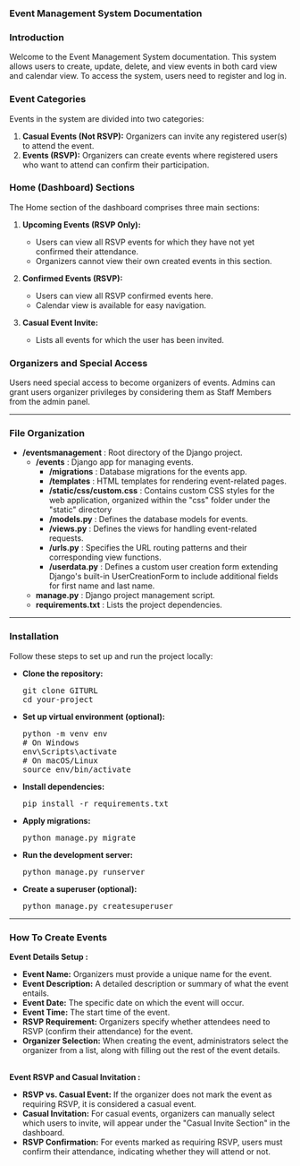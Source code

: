 <h3>Event Management System Documentation</h3>

<h3>Introduction</h3>
<p>Welcome to the Event Management System documentation. This system allows users to create, update, delete, and view events in both card view and calendar view. To access the system, users need to register and log in.</p>

<h3>Event Categories</h3>
<p>Events in the system are divided into two categories:</p>

1. <b>Casual Events (Not RSVP):</b> Organizers can invite any registered user(s) to attend the event.
2. <b>Events (RSVP):</b> Organizers can create events where registered users who want to attend can confirm their participation.

<h3>Home (Dashboard) Sections</h3>
<p>The Home section of the dashboard comprises three main sections:</p>

1. <b>Upcoming Events (RSVP Only):</b>
    <ul>
    <li>Users can view all RSVP events for which they have not yet confirmed their attendance.</li>
    <li>Organizers cannot view their own created events in this section.</li>
    </ul>

2. <b>Confirmed Events (RSVP):</b>
    <ul>
    <li>Users can view all RSVP confirmed events here.</li>
    <li>Calendar view is available for easy navigation.</li>
    </ul>

3. <b>Casual Event Invite:</b>
    <ul>
    <li>Lists all events for which the user has been invited.</li>
    </ul>

<h3>Organizers and Special Access</h3>
<p>Users need special access to become organizers of events. Admins can grant users organizer privileges by considering them as Staff Members from the admin panel.</p>

<hr>

<h3>File Organization</h3>
<ul>
    <li><b>/eventsmanagement</b> : Root directory of the Django project.
        <ul>
            <li><b>/events</b> : Django app for managing events.
                <ul>
                    <li><b>/migrations</b> : Database migrations for the events app.</li>
                    <li><b>/templates</b> : HTML templates for rendering event-related pages.</li>
                    <li><b>/static/css/custom.css</b> : Contains custom CSS styles for the web application, organized within the "css" folder under the "static" directory</li>
                    <li><b>/models.py</b> : Defines the database models for events.</li>
                    <li><b>/views.py</b> : Defines the views for handling event-related requests.</li>
                    <li><b>/urls.py</b> : Specifies the URL routing patterns and their corresponding view functions.</li>
                    <li><b>/userdata.py</b> : Defines a custom user creation form extending Django's built-in UserCreationForm to include additional fields for first name and last name.</li>
                </ul>
            </li>
            <li><b>manage.py</b> : Django project management script.</li>
            <li><b>requirements.txt</b> : Lists the project dependencies.</li>
        </ul>
    </li>
</ul>

<hr>

<h3>Installation</h3>
<p>Follow these steps to set up and run the project locally:</p>
<ul>
  <li><b>Clone the repository:</b><br>
    <pre>git clone GITURL<br>cd your-project</pre>
  </li>
  <li><b>Set up virtual environment (optional):</b><br>
    <pre>python -m venv env<br># On Windows<br>env\Scripts\activate<br># On macOS/Linux<br>source env/bin/activate</pre>
  </li>
  <li><b>Install dependencies:</b><br>
    <pre>pip install -r requirements.txt</pre>
  </li>
  <li><b>Apply migrations:</b><br>
    <pre>python manage.py migrate</pre>
  </li>
  <li><b>Run the development server:</b><br>
    <pre>python manage.py runserver</pre>
  </li>
  <li><b>Create a superuser (optional):</b><br>
    <pre>python manage.py createsuperuser</pre>
  </li>
</ul>

<hr>

<h3>How To Create Events</h3>
<b>Event Details Setup : </b>
<ul>
    <li><b>Event Name:</b> Organizers must provide a unique name for the event.</li>
    <li><b>Event Description:</b> A detailed description or summary of what the event entails.</li>
    <li><b>Event Date:</b> The specific date on which the event will occur.</li>
    <li><b>Event Time:</b> The start time of the event.</li>
    <li><b>RSVP Requirement:</b> Organizers specify whether attendees need to RSVP (confirm their attendance) for the event.</li>
    <li><b>Organizer Selection:</b> When creating the event, administrators select the organizer from a list, along with filling out the rest of the event details.</li>
</ul>
</br>
<b>Event RSVP and Casual Invitation : </b>
<ul>
    <li><b>RSVP vs. Casual Event:</b> If the organizer does not mark the event as requiring RSVP, it is considered a casual event.</li>
    <li><b>Casual Invitation:</b> For casual events, organizers can manually select which users to invite, will appear under the "Casual Invite Section" in the dashboard.</li>
    <li><b>RSVP Confirmation:</b> For events marked as requiring RSVP, users must confirm their attendance, indicating whether they will attend or not.</li>
</ul>
